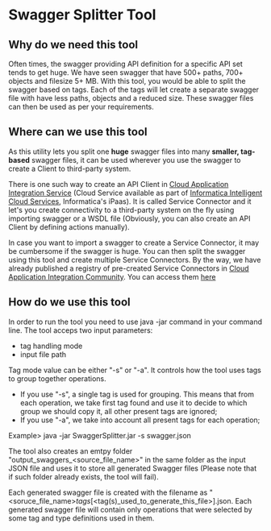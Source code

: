 # Swagger Splitter Tool

## Why do we need this tool

Often times, the swagger providing API definition for a specific API set tends to get huge. We have seen swagger that have 500+ paths, 700+ objects and filesize 5+ MB. With this tool, you would be able to split the swagger based on tags. Each of the tags will let create a separate swagger file with have less paths, objects and a reduced size. These swagger files can then be used as per your requirements.

## Where can we use this tool

As this utility lets you split one **huge** swagger files into many **smaller, tag-based** swagger files, it can be used wherever you use the swagger to create a Client to third-party system.

There is one such way to create an API Client in [Cloud Application Integration Service](https://www.informatica.com/products/cloud-integration/cloud-application-integration.html) (Cloud Service available as part of [Informatica Intelligent Cloud Services](https://www.informatica.com/products/cloud-integration.html), Informatica's iPaas). It is called Service Connector and it let's you create connectivity to a third-party system on the fly using importing swagger or a WSDL file (Obviously, you can also create an API Client by defining actions manually).

In case you want to import a swagger to create a Service Connector, it may be cumbersome if the swagger is huge. You can then split the swagger using this tool and create multiple Service Connectors. By the way, we have already published a registry of pre-created Service Connectors in [Cloud Application Integration Community](https://network.informatica.com/community/informatica-network/products/cloud-integration/cloud-application-integration/). You can access them [here](https://network.informatica.com/community/informatica-network/products/cloud-integration/cloud-application-integration/blog/2018/10/16/registry-of-service-connectors-your-gateway-to-building-composite-api-using-cloud-application-integration)

## How do we use this tool

In order to run the tool you need to use java -jar command in your command line. The tool acceps two input parameters:
- tag handling mode
- input file path
	
Tag mode value can be either "-s" or "-a". It controls how the tool uses tags to group together operations.
- If you use "-s", a single tag is used for grouping. This means that from each operation, we take first tag found and use it to decide to which group we should copy it, all other present tags are ignored;
- If you use "-a", we take into account all present tags for each operation;
	
Example> java -jar SwaggerSplitter.jar -s swagger.json

The tool also creates an emtpy folder "output_swaggers_<source_file_name>" in the same folder as the input JSON file and uses it to store all generated Swagger files (Please note that if such folder already exists, the tool will fail).

Each generated swagger file is created with the filename as "<soruce_file_name>_tags_\[<tag(s)_used_to_generate_this_file>\].json.
Each generated swagger file will contain only operations that were selected by some tag and type definitions used in them.



